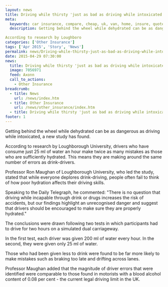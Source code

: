 ```yaml
---
layout: news
title: Driving while thirsty 'just as bad as driving while intoxicated' - Compareni.com
meta:
  keywords: car insurance, compare, cheap, uk, van, home, insure, quotes, online, comparison, bike, loans, life
  description: Getting behind the wheel while dehydrated can be as dangerous as driving while intoxicated, a new study has found.

According to research by Loughboro
categories: ['Other Insurance']
tags: ['Apr 2015', 'Story', 'News']
permalink: news/Driving-while-thirsty-just-as-bad-as-driving-while-intoxicated-.htm
date: 2015-04-29 07:30:00
news:
  title: Driving while thirsty 'just as bad as driving while intoxicated'
  image: 7056971
  feed: Axonn
  call_to_actions:
    - Other Insurance
breadcrumb:
  - title: News
    url: /news/index.htm
  - title: Other Insurance
    url: /news/other_insurance/index.htm
  - title: Driving while thirsty 'just as bad as driving while intoxicated'
footer: 1
---
```


Getting behind the wheel while dehydrated can be as dangerous as driving while intoxicated, a new study has found.

According to research by Loughborough University, drivers who have consume just 25 ml of water an hour make twice as many mistakes as those who are sufficiently hydrated. This means they are making around the same number of errors as drink-drivers.

Professor Ron Maughan of Loughborough University, who led the study, stated that while everyone deplores drink-driving, people often fail to think of how poor hydration affects their driving skills.

Speaking to the Daily Telegraph, he commented: &quot;There is no question that driving while incapable through drink or drugs increases the risk of accidents, but our findings highlight an unrecognised danger and suggest that drivers should be encouraged to make sure they are properly hydrated.&quot;

The conclusions were drawn following two tests in which participants had to drive for two hours on a simulated dual carriageway.

In the first test, each driver was given 200 ml of water every hour. In the second, they were given only 25 ml of water.

Those who had been given less to drink were found to be far more likely to make mistakes such as braking too late and drifting across lanes.

Professor Maughan added that the magnitude of driver errors that were identified were comparable to those found in motorists with a blood alcohol content of 0.08 per cent - the current legal driving limit in the UK.
